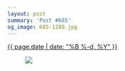 ```yaml
---
layout: post
summary: 'Post #685'
og_image: 685-1280.jpg
---
```


<div class="post">
 <time>
  <a href="/685">
   {{ page.date | date: "%B %-d, %Y" }}
  </a>
 </time>
 <a href="/685">
  <figure data-taken="8/31/2017">
   <img sizes="(min-width: 700px) 50vw, calc(100vw - 2rem)" src="{{ site.assets_url }}/685-640.jpg" srcset="{{ site.assets_url }}/685-320.jpg 320w, {{ site.assets_url }}/685-640.jpg 640w, {{ site.assets_url }}/685-960.jpg 960w, {{ site.assets_url }}/685-1280.jpg 1280w"/>
  </figure>
 </a>
</div>
